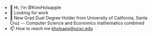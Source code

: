 - 👋 Hi, I’m @KimiHolsapple
- 👀 Looking for work
- 🌱 New Grad Dual Degree Holder from University of California, Santa Cruz
-- Computer Science and Economics mathematics combined
- 📫 How to reach me kholsapp@ucsc.edu

<!---
KimiHolsapple/KimiHolsapple is a ✨ special ✨ repository because its `README.md` (this file) appears on your GitHub profile.
You can click the Preview link to take a look at your changes.
--->
